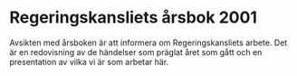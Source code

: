 # Regeringskansliets årsbok 2001

Avsikten med årsboken är att informera om Regeringskansliets
arbete. Det är en redovisning av de händelser
som präglat året som gått och en presentation av vilka
vi är som arbetar här.
